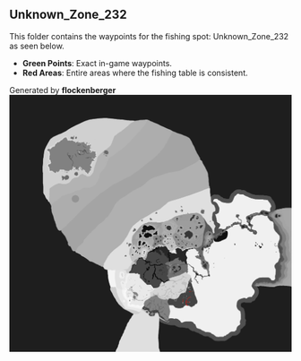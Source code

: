 ## Unknown_Zone_232
This folder contains the waypoints for the fishing spot: Unknown_Zone_232 as seen below.

- **Green Points**: Exact in-game waypoints.
- **Red Areas**: Entire areas where the fishing table is consistent.

Generated by **flockenberger**
![Unknown_Zone_232](./Preview.png?raw=true "Unknown_Zone_232")
